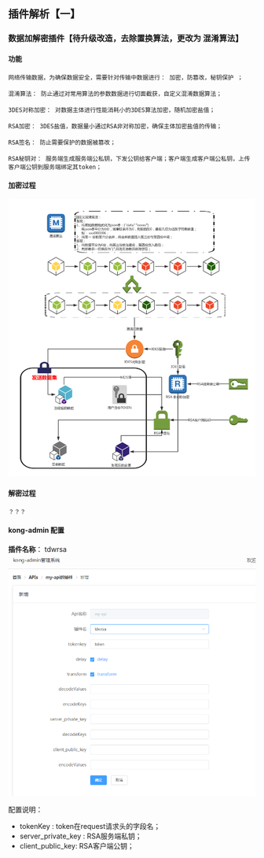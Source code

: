 ##  插件解析【一】
 
### 数据加解密插件【待升级改造，去除置换算法，更改为 混淆算法】

#### 功能

    网络传输数据，为确保数据安全，需要针对传输中数据进行： 加密，防篡改，秘钥保护 ；
    
    混淆算法： 防止通过对常用算法的参数数据进行切面截获，自定义混淆数据算法；
    
    3DES对称加密： 对数据主体进行性能消耗小的3DES算法加密，随机加密盐值；
    
    RSA加密： 3DES盐值，数据量小通过RSA非对称加密，确保主体加密盐值的传输；
    
    RSA签名： 防止需要保护的数据被篡改；
    
    RSA秘钥对： 服务端生成服务端公私钥，下发公钥给客户端；客户端生成客户端公私钥，上传客户端公钥到服务端绑定其token；

#### 加密过程
![14](14_images\14.png)


#### 解密过程

    ？？？
    
#### kong-admin 配置
**插件名称**：  tdwrsa
![143](14_images\143.png)

配置说明：

- tokenKey : token在request请求头的字段名；
- server_private_key : RSA服务端私钥；
- client_public_key: RSA客户端公钥；




